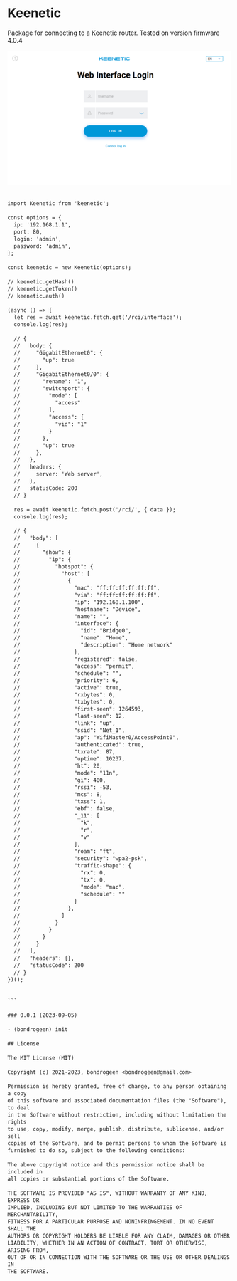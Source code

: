 # Keenetic

Package for connecting to a Keenetic router. Tested on version firmware 4.0.4

![image](https://raw.githubusercontent.com/bondrogeen/keenetic/master/images/preview.png)

##

````
import Keenetic from 'keenetic';

const options = {
  ip: '192.168.1.1',
  port: 80,
  login: 'admin',
  password: 'admin',
};

const keenetic = new Keenetic(options);

// keenetic.getHash()
// keenetic.getToken()
// keenetic.auth()

(async () => {
  let res = await keenetic.fetch.get('/rci/interface');
  console.log(res);

  // {
  //   body: {
  //     "GigabitEthernet0": {
  //       "up": true
  //     },
  //     "GigabitEthernet0/0": {
  //       "rename": "1",
  //       "switchport": {
  //         "mode": [
  //           "access"
  //         ],
  //         "access": {
  //           "vid": "1"
  //         }
  //       },
  //       "up": true
  //     },
  //   },
  //   headers: {
  //     server: 'Web server',
  //   },
  //   statusCode: 200
  // }

  res = await keenetic.fetch.post('/rci/', { data });
  console.log(res);

  // {
  //   "body": [
  //     {
  //       "show": {
  //         "ip": {
  //           "hotspot": {
  //             "host": [
  //               {
  //                 "mac": "ff:ff:ff:ff:ff:ff",
  //                 "via": "ff:ff:ff:ff:ff:ff",
  //                 "ip": "192.168.1.100",
  //                 "hostname": "Device",
  //                 "name": "",
  //                 "interface": {
  //                   "id": "Bridge0",
  //                   "name": "Home",
  //                   "description": "Home network"
  //                 },
  //                 "registered": false,
  //                 "access": "permit",
  //                 "schedule": "",
  //                 "priority": 6,
  //                 "active": true,
  //                 "rxbytes": 0,
  //                 "txbytes": 0,
  //                 "first-seen": 1264593,
  //                 "last-seen": 12,
  //                 "link": "up",
  //                 "ssid": "Net_1",
  //                 "ap": "WifiMaster0/AccessPoint0",
  //                 "authenticated": true,
  //                 "txrate": 87,
  //                 "uptime": 10237,
  //                 "ht": 20,
  //                 "mode": "11n",
  //                 "gi": 400,
  //                 "rssi": -53,
  //                 "mcs": 8,
  //                 "txss": 1,
  //                 "ebf": false,
  //                 "_11": [
  //                   "k",
  //                   "r",
  //                   "v"
  //                 ],
  //                 "roam": "ft",
  //                 "security": "wpa2-psk",
  //                 "traffic-shape": {
  //                   "rx": 0,
  //                   "tx": 0,
  //                   "mode": "mac",
  //                   "schedule": ""
  //                 }
  //               },
  //             ]
  //           }
  //         }
  //       }
  //     }
  //   ],
  //   "headers": {},
  //   "statusCode": 200
  // }
})();


```

### 0.0.1 (2023-09-05)

- (bondrogeen) init

## License

The MIT License (MIT)

Copyright (c) 2021-2023, bondrogeen <bondrogeen@gmail.com>

Permission is hereby granted, free of charge, to any person obtaining a copy
of this software and associated documentation files (the "Software"), to deal
in the Software without restriction, including without limitation the rights
to use, copy, modify, merge, publish, distribute, sublicense, and/or sell
copies of the Software, and to permit persons to whom the Software is
furnished to do so, subject to the following conditions:

The above copyright notice and this permission notice shall be included in
all copies or substantial portions of the Software.

THE SOFTWARE IS PROVIDED "AS IS", WITHOUT WARRANTY OF ANY KIND, EXPRESS OR
IMPLIED, INCLUDING BUT NOT LIMITED TO THE WARRANTIES OF MERCHANTABILITY,
FITNESS FOR A PARTICULAR PURPOSE AND NONINFRINGEMENT. IN NO EVENT SHALL THE
AUTHORS OR COPYRIGHT HOLDERS BE LIABLE FOR ANY CLAIM, DAMAGES OR OTHER
LIABILITY, WHETHER IN AN ACTION OF CONTRACT, TORT OR OTHERWISE, ARISING FROM,
OUT OF OR IN CONNECTION WITH THE SOFTWARE OR THE USE OR OTHER DEALINGS IN
THE SOFTWARE.
````
